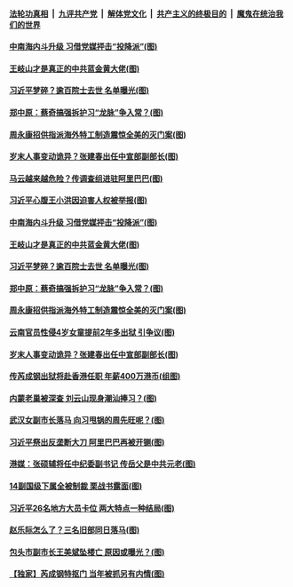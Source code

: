 ####  [法轮功真相](../../../../basic/blob/master/README.md?t=12181202) &nbsp;|&nbsp; [九评共产党](../../../../9ping.md/blob/master/README.md?t=12181202) &nbsp;|&nbsp; [解体党文化](../../../../jtdwh.md/blob/master/README.md?t=12181202)  &nbsp;|&nbsp; [共产主义的终极目的](../../../../gczydzjmd.md/blob/master/README.md?t=12181202) &nbsp;|&nbsp; [魔鬼在统治我们的世界](../../../../mgztzwmdsj.md/blob/master/README.md?t=12181202) 

#### [中南海内斗升级 习借党媒抨击“投降派”(图)](../pages/p2/956101.md?t=12181202) 

#### [王岐山才是真正的中共蓝金黄大佬(图)](../pages/p2/955990.md?t=12181202) 

#### [习近平梦碎？逾百院士去世 名单曝光(图)](../pages/p2/956077.md?t=12181202) 

#### [郑中原：蔡奇搞强拆护习“龙脉”争入常？(图)](../pages/p2/956072.md?t=12181202) 

#### [周永康招供指派海外特工制造震惊全美的灭门案(图)](../pages/p2/955995.md?t=12181202) 

#### [岁末人事变动诡异？张建春出任中宣部副部长(图)](../pages/p2/955968.md?t=12181202) 

#### [马云越来越危险？传调查组进驻阿里巴巴(图)](../pages/p2/956220.md?t=12181202) 

#### [习近平心腹王小洪因迫害人权被举报(图)](../pages/p2/956108.md?t=12181202) 

#### [中南海内斗升级 习借党媒抨击“投降派”(图)](../pages/p2/956101.md?t=12181202) 

#### [王岐山才是真正的中共蓝金黄大佬(图)](../pages/p2/955990.md?t=12181202) 

#### [习近平梦碎？逾百院士去世 名单曝光(图)](../pages/p2/956077.md?t=12181202) 

#### [郑中原：蔡奇搞强拆护习“龙脉”争入常？(图)](../pages/p2/956072.md?t=12181202) 

#### [周永康招供指派海外特工制造震惊全美的灭门案(图)](../pages/p2/955995.md?t=12181202) 

#### [云南官员性侵4岁女童提前2年多出狱 引争议(图)](../pages/p2/955989.md?t=12181202) 

#### [岁末人事变动诡异？张建春出任中宣部副部长(图)](../pages/p2/955968.md?t=12181202) 

#### [传芮成钢出狱将赴香港任职 年薪400万港币(组图)](../pages/p2/955942.md?t=12181202) 

#### [内蒙老巢被深查 刘云山现身潮汕捧习？(图)](../pages/p2/955941.md?t=12181202) 

#### [武汉女副市长落马 向习甩锅的周先旺呢？(图)](../pages/p2/955903.md?t=12181202) 

#### [习近平祭出反垄断大刀 阿里巴巴再被开铡(图)](../pages/p2/955880.md?t=12181202) 

#### [港媒：张硕辅将任中纪委副书记 传岳父是中共元老(图)](../pages/p2/955867.md?t=12181202) 

#### [14副国级下属全被制裁 栗战书露面(图)](../pages/p2/955847.md?t=12181202) 


#### [习近平26名地方大员卡位 两大特点一种结局(图)](../pages/p2/955793.md?t=12181202) 

#### [赵乐际怎么了？三名旧部同日落马(图)](../pages/p2/955731.md?t=12181202) 

#### [包头市副市长王美斌坠楼亡 原因或曝光？(图)](../pages/p2/955768.md?t=12181202) 

#### [【独家】芮成钢特抠门 当年被抓另有内情(图)](../pages/p2/955704.md?t=12181202) 

